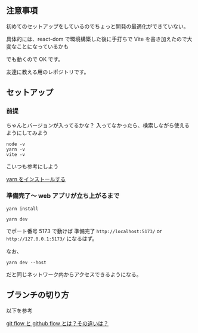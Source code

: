 ## 注意事項

初めてのセットアップをしているのでちょっと開発の最適化ができていない。

具体的には、react-dom で環境構築した後に手打ちで Vite を書き加えたので大変なことになっているかも

でも動くので OK です。

友達に教える用のレポジトリです。

## セットアップ

### 前提

ちゃんとバージョンが入ってるかな？
入ってなかったら、検索しながら使えるようにしてみよう

```
node -v
yarn -v
vite -v
```

こいつも参考にしよう

[yarn をインストールする](https://qiita.com/suisui654/items/1b89446e03991c7c2c3d)

### 準備完了～ web アプリが立ち上がるまで

```
yarn install
```

```
yarn dev
```

でポート番号 5173 で動けば 準備完了
`http://localhost:5173/` or `http://127.0.0.1:5173/` になるはず。

なお、

```
yarn dev --host
```

だと同じネットワーク内からアクセスできるようになる。

## ブランチの切り方

以下を参考

[git flow と github flow とは？その違いは？](https://qiita.com/mint__/items/bfc58589b5b1e0a1856a)

